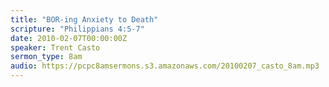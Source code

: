 ```yaml
---
title: "BOR-ing Anxiety to Death"
scripture: "Philippians 4:5-7"
date: 2010-02-07T00:00:00Z
speaker: Trent Casto
sermon_type: 8am
audio: https://pcpc8amsermons.s3.amazonaws.com/20100207_casto_8am.mp3 
---
```



